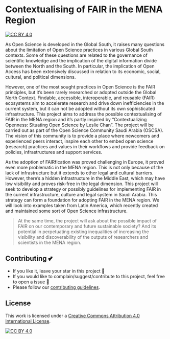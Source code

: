 # Contextualising of FAIR in the MENA Region

[![CC BY 4.0][cc-by-shield]][cc-by]

As Open Science is developed in the Global South, it raises many questions about the limitation of Open Science practices in various Global South contexts. Some of these questions are related to the governance of scientific knowledge and the implication of the digital information divide between the North and the South. In particular, the implication of Open Access has been extensively discussed in relation to its economic, social, cultural, and political dimensions. 

However, one of the most sought practices in Open Science is the FAIR principles, but it’s been rarely researched or adopted outside the Global North Context. Findable, accessible, interoperable, and reusable (FAIR) ecosystems aim to accelerate research and drive down inefficiencies in the current system, but it can not be adopted without its own sophisticated infrastructure. This project aims to address the possible contextualising of FAIR in the MENA region and it’s partly inspired by “Contextualizing Openness: Situating Open Science by Leslie Chan”. The project will be carried out as part of the Open Science Community Saudi Arabia (OSCSA). The vision of this community is to provide a place where newcomers and experienced peers interact, inspire each other to embed open science (research) practices and values in their workflows and provide feedback on policies, infrastructures and support services.

As the adoption of FAIRfication was proved challenging in Europe, it proved even more problematic in the MENA region. This is not only because of the lack of infrastructure but it extends to other legal and cultural barriers. However, there’s a hidden infrastructure in the Middle East, which may have low visibility and proves risk-free in the legal dimension. This project will seek to develop a strategy or possibly guidelines for implementing FAIR in the current infrastructure, culture and legal system in Saudi Arabia. This strategy can form a foundation for adopting FAIR in the MENA region.  We will look into examples taken from Latin America, which recently created and maintained some sort of Open Science infrastructure.

> At the same time, the project will ask about the possible impact of FAIR on our contemporary and future sustainable society? And its potential in perpetuating existing inequalities of increasing the visibility and discoverability of the outputs of researchers and scientists in the MENA region. 

## Contributing :two_hearts:
- If you like it, leave your star in this project :star2:
- If you would like to complain/suggest/contribute to this project, feel free to open a issue :heart_decoration:
- Please follow our [contributing guidelines](https://github.com/Open-Science-Community-Saudi-Arabia/contextualising-of-FAIR-in-the-MENA/blob/main/CONTRIBUTING.md). 

## License

This work is licensed under a
[Creative Commons Attribution 4.0 International License][cc-by].

[![CC BY 4.0][cc-by-image]][cc-by]

[cc-by]: http://creativecommons.org/licenses/by/4.0/
[cc-by-image]: https://i.creativecommons.org/l/by/4.0/88x31.png
[cc-by-shield]: https://img.shields.io/badge/License-CC%20BY%204.0-lightgrey.svg
